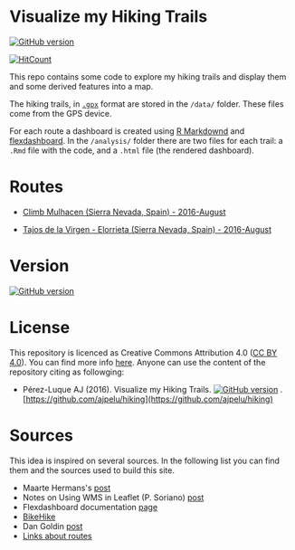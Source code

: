 Visualize my Hiking Trails 
=============

[![GitHub version](https://badge.fury.io/gh/ajpelu%2Fhiking.svg)](https://badge.fury.io/gh/ajpelu%2Fhiking)

[![HitCount](https://hitt.herokuapp.com/{ajpelu||org}/{hiking}.svg)](https://github.com/ajpelu/hiking)

This repo contains some code to explore my hiking trails and display them and some derived features into a map. 

The hiking trails, in [`.gpx`](http://www.topografix.com/gpx.asp) format are stored in the `/data/` folder. These files come from the GPS device. 

For each route a dashboard is created using [R Markdownd](http://rmarkdown.rstudio.com/) and [flexdashboard](http://rmarkdown.rstudio.com/flexdashboard/index.html). In the `/analysis/` folder there are two files for each trail: a `.Rmd` file with the code, and a `.html` file (the rendered dashboard). 



# Routes 
* [Climb Mulhacen (Sierra Nevada, Spain) - 2016-August](https://rawgit.com/ajpelu/hiking/master/analysis/2016_mulhacen.html) 

* [Tajos de la Virgen - Elorrieta (Sierra Nevada, Spain) - 2016-August](https://rawgit.com/ajpelu/hiking/master/analysis/2016_elorrieta.html)


# Version 
[![GitHub version](https://badge.fury.io/gh/ajpelu%2Fhiking.svg)](https://badge.fury.io/gh/ajpelu%2Fhiking)


# License 
This repository is licenced as Creative Commons Attribution 4.0 ([CC BY 4.0](https://creativecommons.org/licenses/by/4.0/)). You can find more info [here](/LICENSE). Anyone can use the content of the repository citing as followging:

* Pérez-Luque AJ (2016). Visualize my Hiking Trails. [![GitHub version](https://badge.fury.io/gh/ajpelu%2Fhiking.svg)](https://badge.fury.io/gh/ajpelu%2Fhiking)
. [https://github.com/ajpelu/hiking](https://github.com/ajpelu/hiking) 

# Sources
This idea is inspired on several sources. In the following list you can find them and the sources used to build this site. 

* Maarte Hermans's [post](http://mhermans.net/hiking-gpx-r-leaflet.html)
* Notes on Using WMS in Leaflet (P. Soriano) [post](http://sigdeletras.github.io/Leaflet.Spain.WMS/examples/)
* Flexdashboard documentation [page](http://rmarkdown.rstudio.com/flexdashboard/index.html)
* [BikeHike](http://bikehike.co.uk/index.php) 
* Dan Goldin [post](http://dangoldin.com/2014/02/05/visualizing-gps-data-in-r/) 
* [Links about routes](/man/Usefuls_Routes_Links.md)
 